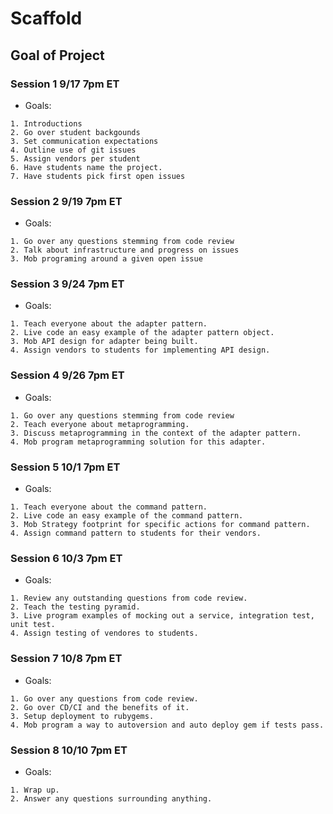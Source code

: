# Scaffold

## Goal of Project

### Session 1 9/17 7pm ET

* Goals:
```
1. Introductions
2. Go over student backgounds
3. Set communication expectations
4. Outline use of git issues
5. Assign vendors per student
6. Have students name the project.
7. Have students pick first open issues
```

### Session 2 9/19 7pm ET

* Goals:

```
1. Go over any questions stemming from code review
2. Talk about infrastructure and progress on issues
3. Mob programing around a given open issue
```

### Session 3 9/24 7pm ET

* Goals:
```
1. Teach everyone about the adapter pattern.
2. Live code an easy example of the adapter pattern object.
3. Mob API design for adapter being built.
4. Assign vendors to students for implementing API design.
```

### Session 4 9/26 7pm ET

* Goals:
```
1. Go over any questions stemming from code review
2. Teach everyone about metaprogramming.
3. Discuss metaprogramming in the context of the adapter pattern.
4. Mob program metaprogramming solution for this adapter.
```

### Session 5 10/1 7pm ET

* Goals:
```
1. Teach everyone about the command pattern.
2. Live code an easy example of the command pattern.
3. Mob Strategy footprint for specific actions for command pattern.
4. Assign command pattern to students for their vendors.
```

### Session 6 10/3 7pm ET

* Goals:
```
1. Review any outstanding questions from code review.
2. Teach the testing pyramid.
3. Live program examples of mocking out a service, integration test, unit test.
4. Assign testing of vendores to students.
```

### Session 7 10/8 7pm ET

* Goals:
```
1. Go over any questions from code review.
2. Go over CD/CI and the benefits of it.
3. Setup deployment to rubygems.
4. Mob program a way to autoversion and auto deploy gem if tests pass.
```

### Session 8 10/10 7pm ET

* Goals:
```
1. Wrap up.
2. Answer any questions surrounding anything.
```
